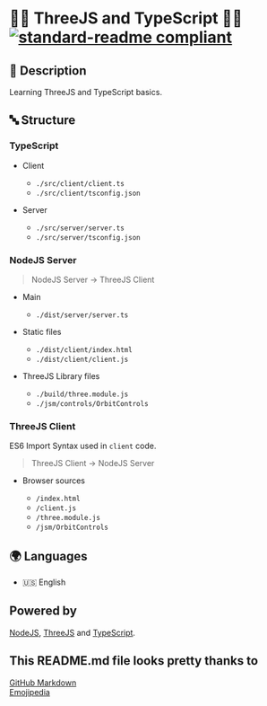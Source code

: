# 🧑‍💻 ThreeJS and TypeScript 🧑‍💻 [![standard-readme compliant](https://img.shields.io/badge/readme%20style-standard-brightgreen.svg?style=flat-square)](https://github.com/RichardLitt/standard-readme)

## 🔖 Description

Learning ThreeJS and TypeScript basics.

## 🔤 Structure

### TypeScript

- Client

  - `./src/client/client.ts`
  - `./src/client/tsconfig.json`

- Server

  - `./src/server/server.ts`
  - `./src/server/tsconfig.json`

### NodeJS Server

> NodeJS Server -> ThreeJS Client

- Main

  - `./dist/server/server.ts`

- Static files

  - `./dist/client/index.html`
  - `./dist/client/client.js`

- ThreeJS Library files

  - `./build/three.module.js`
  - `./jsm/controls/OrbitControls`

### ThreeJS Client

ES6 Import Syntax used in `client` code.

> ThreeJS Client -> NodeJS Server

- Browser sources

  - `/index.html`
  - `/client.js`
  - `/three.module.js`
  - `/jsm/OrbitControls`

## 🌍 Languages

- 🇺🇸 English

## Powered by

[NodeJS](https://nodejs.org/en/), [ThreeJS](https://threejs.org/) and [TypeScript](https://www.typescriptlang.org/).

## This README.md file looks pretty thanks to

[GitHub Markdown](https://guides.github.com/features/mastering-markdown/) \
[Emojipedia](https://emojipedia.org/)
